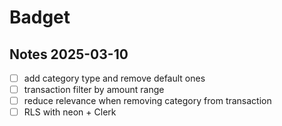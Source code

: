 # Badget

## Notes 2025-03-10

- [ ] add category type and remove default ones
- [ ] transaction filter by amount range
- [ ] reduce relevance when removing category from transaction
- [ ] RLS with neon + Clerk
